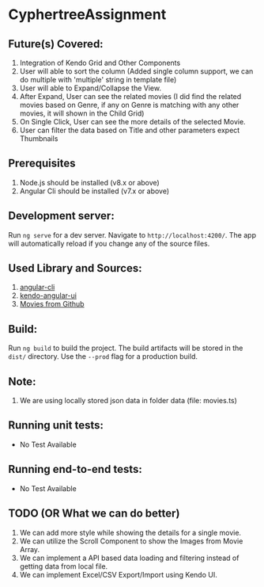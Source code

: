 # CyphertreeAssignment

## Future(s) Covered:

1. Integration of Kendo Grid and Other Components
2. User will able to sort the column (Added single column support, we can do multiple with 'multiple' string in template file)
3. User will able to Expand/Collapse the View.
4. After Expand, User can see the related movies (I did find the related movies based on Genre, if any on Genre is matching with any other movies, it will shown in the Child Grid)
5. On Single Click, User can see the more details of the selected Movie.
6. User can filter the data based on Title and other parameters expect Thumbnails

## Prerequisites

1. Node.js should be installed (v8.x or above)
2. Angular Cli should be installed (v7.x or above)

## Development server:

Run `ng serve` for a dev server. Navigate to `http://localhost:4200/`. The app will automatically reload if you change any of the source files.

## Used Library and Sources:

1. [angular-cli](https://cli.angular.io)
2. [kendo-angular-ui](https://www.telerik.com/kendo-angular-ui)
3. [Movies from Github](https://gist.github.com/saniyusuf/406b843afdfb9c6a86e25753fe2761f4)


## Build:

Run `ng build` to build the project. The build artifacts will be stored in the `dist/` directory. Use the `--prod` flag for a production build.

## Note:

1. We are using locally stored json data in folder data (file: movies.ts)

## Running unit tests:

* No Test Available

## Running end-to-end tests:

* No Test Available

## TODO (OR What we can do better)

1. We can add more style while showing the details for a single movie.
2. We can utilize the Scroll Component to show the Images from Movie Array.
3. We can implement a API based data loading and filtering instead of getting data from local file.
4. We can implement Excel/CSV Export/Import using Kendo UI.
